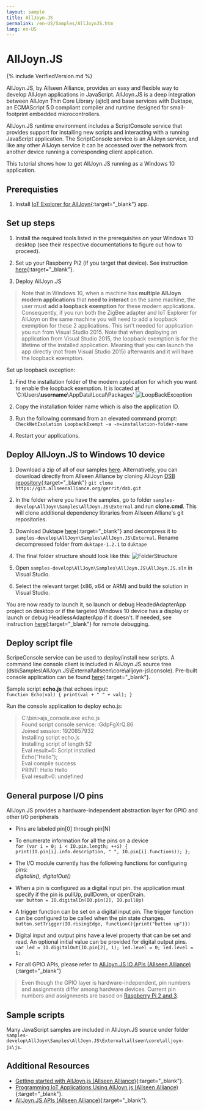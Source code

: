 ```yaml
---
layout: sample
title: AllJoyn.JS
permalink: /en-US/Samples/AllJoynJS.htm
lang: en-US
---
```


# AllJoyn.JS

{% include VerifiedVersion.md %}

AllJoyn.JS, by Allseen Alliance, provides an easy and flexible way to develop AllJoyn applications in JavaScript.  AllJoyn.JS is a deep integration between AllJoyn Thin Core Library (ajtcl) and base services with Duktape, an ECMAScript 5.0 compliant compiler and runtime designed for small-footprint embedded microcontrollers.

AllJoyn.JS runtime environment includes a ScriptConsole service that provides support for installing new scripts and interacting with a running JavaScript application.  The ScriptConsole service is an AllJoyn service, and like any other AllJoyn service it can be accessed over the network from another device running a corresponding client application.

This tutorial shows how to get AllJoyn.JS running as a Windows 10 application.

## Prerequisties

1. Install [IoT Explorer for AllJoyn]({{site.baseurl}}/en-US/Docs/AllJoyn.htm#AllJoynExplorer){:target="_blank"} app.

## Set up steps

1. Install the required tools listed in the prerequisites on your Windows 10 desktop
 (see their respective documentations to figure out how to proceed).

2. Set up your Raspberry Pi2 (if you target that device).
   See instruction [here]({{site.baseurl}}/en-US/Docs/SetupRPI.htm){:target="_blank"}.

3. Deploy AllJoyn.JS

>Note that in Windows 10, when a machine has __multiple AllJoyn modern applications__ that __need to interact__ on the same machine, the user must __add a loopback exemption__ for these modern applications. Consequently, if you run both the ZigBee adapter and IoT Explorer for AllJoyn on the same machine you will need to add a loopback exemption for these 2 applications. This isn't needed for application you run from Visual Studio 2015. Note that when deploying an application from Visual Studio 2015, the loopback exemption is for the lifetime of the installed application. Meaning that you can launch the app directly (not from Visual Studio 2015) afterwards and it will have the loopback exemption.

Set up loopback exception:

1. Find the installation folder of the modern application for which you want to enable the loopback exemption. It is located at 'C:\Users\\**username**\AppData\Local\Packages'
 ![LoopBackException]({{site.baseurl}}/Resources/images/AllJoyn/AllJoynJS_LoopBackException.png)

2. Copy the installation folder name which is also the application ID.

3. Run the following command from an elevated command prompt:  
 `CheckNetIsolation LoopbackExempt -a -n=installation-folder-name`

4. Restart your applications.

## Deploy AllJoyn.JS to Windows 10 device

1. Download a zip of all of our samples [here](https://github.com/ms-iot/samples/archive/develop.zip).
Alternatively, you can download directly from Allseen Alliance by cloning AllJoyn [DSB repository](https://git.allseenalliance.org/cgit/dsb.git){:target="_blank"}
`git clone https://git.allseenalliance.org/gerrit/dsb.git`


2. In the folder where you have the samples, go to folder `samples-develop\AllJoyn\Samples\AllJoyn.JS\External` and run **clone.cmd**.  This will clone additional dependency libraries from Allseen Alliane's git repositories.

3. Download Duktape [here](http://www.duktape.org/duktape-1.2.1.tar.xz){:target="_blank"} and decompress it to `samples-develop\AllJoyn\Samples\AllJoyn.JS\External`.  Rename decompressed folder from `duktape-1.2.1` to `duktape`

4. The final folder structure should look like this:
 ![FolderStructure]({{site.baseurl}}/Resources/images/AllJoyn/AllJoynJS_FolderStructure.png)

5. Open `samples-develop\AllJoyn\Samples\AllJoyn.JS\AllJoyn.JS.sln` in Visual Studio.

6. Select the relevant target (x86, x64 or ARM) and build the solution in Visual Studio.

You are now ready to launch it, so launch or debug HeadedAdapterApp project on desktop or if the targeted Windows 10 device has a display or launch or debug HeadlessAdapterApp if it doesn't.
If needed, see instruction [here]({{site.baseurl}}/en-US/Docs/AppDeployment.htm){:target="_blank"} for remote debugging.

## Deploy script file

ScripeConsole service can be used to deploy/install new scripts.  A command line console client is included in AllJoyn.JS source tree (dsb\Samples\AllJoyn.JS\External\allseen\core\alljoyn-js\console).  Pre-built console application can be found [here](https://build.allseenalliance.org/ci/job/alljoyn_js-console-win/){:target="_blank"}.

Sample script **echo.js** that echoes input:  
 `function Echo(val)
 {
    print(val + " " + val);
 }`

Run the console application to deploy echo.js:

> C:\bin>ajs_console.exe echo.js  
Found script console service: :GdpFgXrQ.86  
Joined session: 1920857932  
Installing script echo.js  
Installing script of length 52  
Eval result=0: Script installed  
Echo("Hello");  
Eval compile success  
PRINT: Hello Hello  
Eval result=0: undefined

## General purpose I/O pins

AllJoyn.JS provides a hardware-independent abstraction layer for GPIO and other I/O peripherals

- Pins are labeled pin[0] through pin[N]
- To enumerate information for all the pins on a device  
 `for (var i = 0; i < IO.pin.length; ++i) { print(IO.pin[i].info.description, " ", IO.pin[i].functions)); };`

- The I/O module currently has the following functions for configuring pins:  
   *digitalIn(), digitalOut()*

- When a pin is configured as a digital input pin. the application must specify if the pin is pullUp, pullDown, or openDrain.  
  `var button = IO.digitalIn(IO.pin[2], IO.pullUp)`

- A trigger function can be set on a digital input pin. The trigger function can be configured to be called when the pin state changes.  
  `button.setTrigger(IO.risingEdge, function(){print("button up")})`

- Digital input and output pins have a level property that can be set and read. An optional initial value can be provided for digital output pins.  
`var led = IO.digitalOut(IO.pin[2], 1);
 led.level = 0;
 led.level = 1;`

- For all GPIO APIs, please refer to [AllJoyn.JS IO APIs (Allseen Alliance)](https://git.allseenalliance.org/cgit/core/alljoyn-js.git/plain/doc/html/IO.html){:target="_blank"}

> Even though the GPIO layer is hardware-independent, pin numbers and assignments differ among hardware devices.  Current pin numbers and assignments are based on [Raspberry Pi 2 and 3]({{site.baseurl}}/Resources/images/PinMappings/RP2_Pinout.png).

## Sample scripts

Many JavaScript samples are included in AllJoyn.JS source under folder `samples-develop\AllJoyn\Samples\AllJoyn.JS\External\allseen\core\alljoyn-js\js`.

## Additional Resources

- [Getting started with AllJoyn.js (Allseen Alliance)](https://allseenalliance.org/framework/documentation/develop/building/alljoyn-js){:target="_blank"}.
- [Programming IoT Applications Using AllJoyn.js (Allseen Alliance)](https://wiki.allseenalliance.org/_media/training/programming_alljoyn.js.pdf){:target="_blank"}.
- [AllJoyn.JS APIs (Allseen Alliance)](https://git.allseenalliance.org/cgit/core/alljoyn-js.git/plain/doc/html/){:target="_blank"}.